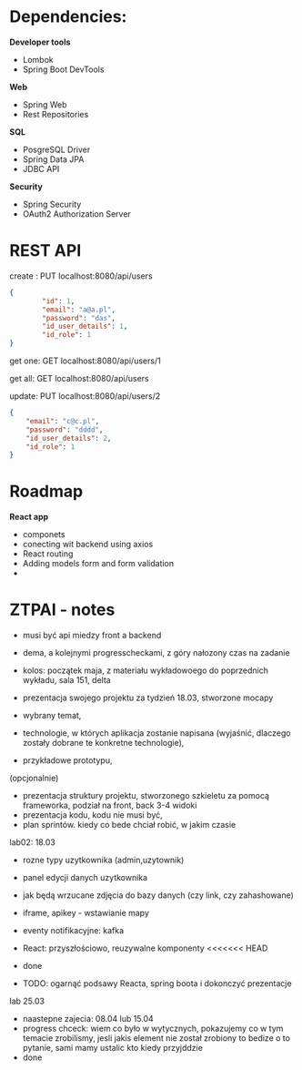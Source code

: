 # Dependencies:
**Developer tools**
- Lombok
- Spring Boot DevTools
  
**Web**
- Spring Web
- Rest Repositories
  
**SQL**
- PosgreSQL Driver
- Spring Data JPA
- JDBC API

**Security**
- Spring Security
- OAuth2 Authorization Server

# REST API

create : PUT localhost:8080/api/users
```json
{
        "id": 1,
        "email": "a@a.pl",
        "password": "das",
        "id_user_details": 1,
        "id_role": 1
}
```
get one: GET localhost:8080/api/users/1


get all: GET localhost:8080/api/users

update:  PUT localhost:8080/api/users/2
```json
{
    "email": "c@c.pl",
    "password": "dddd",
    "id_user_details": 2,
    "id_role": 1
}
```

# Roadmap

**React app**
- componets
- conecting wit backend using axios
- React routing
- Adding models form and form validation
- 

# ZTPAI - notes

- musi być api miedzy front a backend
- dema, a kolejnymi progresscheckami, z góry nałozony czas na zadanie
- kolos: początek maja, z materiału wykładowoego do poprzednich wykładu, sala 151, delta
- prezentacja swojego projektu za tydzień 18.03, stworzone mocapy


- wybrany temat,
- technologie, w których aplikacja zostanie napisana (wyjaśnić, dlaczego zostały dobrane te
konkretne technologie),
- przykładowe prototypu,

(opcjonalnie)
- prezentacja struktury projektu, stworzonego szkieletu za pomocą frameworka,
podział na front, back
3-4 widoki
- prezentacja kodu,
kodu nie musi być,
- plan sprintów.
kiedy co bede chciał robić, w jakim czasie

lab02: 18.03

- rozne typy uzytkownika (admin,uzytownik)
- panel edycji danych uzytkownika
- jak będą wrzucane zdjęcia do bazy danych (czy link, czy zahashowane)
- iframe, apikey - wstawianie mapy

- eventy notifikacyjne: kafka

- React: przyszłościowo, reuzywalne komponenty
<<<<<<< HEAD
- done

- TODO: ogarnąć podsawy Reacta, spring boota i dokonczyć prezentacje

lab 25.03
- naastepne zajecia: 08.04 lub 15.04
- progress chceck: wiem co było w wytycznych, pokazujemy co w tym temacie zrobilismy, jesli jakis element nie został zrobiony to bedize o to pytanie, sami mamy ustalic kto kiedy przyjddzie
- done
